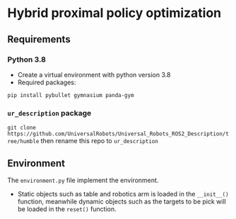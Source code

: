 # Hybrid proximal policy optimization

## Requirements

### Python 3.8  
* Create a virtual environment with python version 3.8  
* Required packages:
```
pip install pybullet gymnasium panda-gym
```
### `ur_description` package
`git clone https://github.com/UniversalRobots/Universal_Robots_ROS2_Description/tree/humble` then rename this repo to `ur_description`

## Environment
The `environment.py` file implement the environment. 
* Static objects such as table and robotics arm is loaded in the `__init__()` function, meanwhile dynamic objects such as the targets to be pick will be loaded in the `reset()` function.
